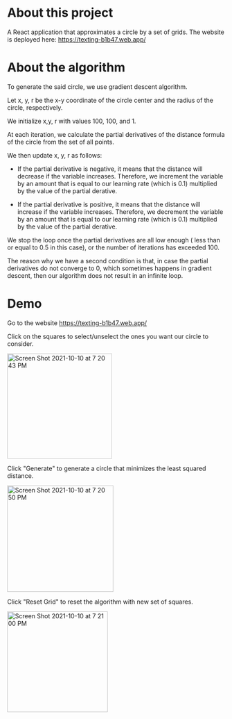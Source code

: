 # About this project

A React application that approximates a circle by a set of grids. The website is deployed here: https://texting-b1b47.web.app/

# About the algorithm 

To generate the said circle, we use gradient descent algorithm. 

Let x, y, r be the x-y coordinate of the circle center and the radius of the circle, respectively. 

We initialize x,y, r with values 100, 100, and 1. 

At each iteration, we calculate the partial derivatives of the distance formula of the circle from the set of all points. 

We then update x, y, r as follows:

- If the partial derivative is negative, it means that the distance will decrease if the variable increases. Therefore, we increment the variable by an amount that is equal to our learning rate (which is 0.1) multiplied by the value of the partial derative.

- If the partial derivative is positive, it means that the distance will increase if the variable increases. Therefore, we decrement the variable by an amount that is equal to our learning rate (which is 0.1) multiplied by the value of the partial derative. 

We stop the loop once the partial derivatives are all low enough ( less than or equal to 0.5 in this case), or the number of iterations has exceeded 100. 

The reason why we have a second condition is that, in case the partial derivatives do not converge to 0, which sometimes happens in gradient descent, then our algorithm does not result in an infinite loop. 



# Demo 
Go to the website https://texting-b1b47.web.app/

Click on the squares to select/unselect the ones you want our circle to consider.

<img width="242" alt="Screen Shot 2021-10-10 at 7 20 43 PM" src="https://user-images.githubusercontent.com/54921286/136716168-4674e539-072e-434d-9477-c052663876bf.png">

Click "Generate" to generate a circle that minimizes the least squared distance. 

<img width="245" alt="Screen Shot 2021-10-10 at 7 20 50 PM" src="https://user-images.githubusercontent.com/54921286/136716132-a53ceb72-8b4f-41f3-b3e7-5b5f0983d40b.png">

Click "Reset Grid" to reset the algorithm with new set of squares.

<img width="232" alt="Screen Shot 2021-10-10 at 7 21 00 PM" src="https://user-images.githubusercontent.com/54921286/136716133-4938cd66-7d84-4c1b-88d4-a43e0feb6a17.png">

